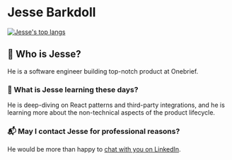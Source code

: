# Jesse Barkdoll

[![Jesse's top langs](https://github-readme-stats.vercel.app/api/top-langs/?username=barkdoll&theme=nord&layout=compact)](https://github.com/barkdoll)

## 🔎 Who is Jesse?

He is a software engineer building top-notch product at Onebrief.

### 🌳 What is Jesse learning these days?

He is deep-diving on React patterns and third-party integrations, and he is learning more about the non-technical aspects of the product lifecycle.

### 📬 May I contact Jesse for professional reasons?

He would be more than happy to [chat with you on LinkedIn](https://www.linkedin.com/in/jessebarkdoll/).
